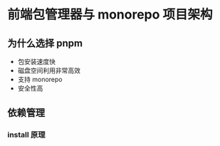# 前端包管理器与 monorepo 项目架构

## 为什么选择 pnpm

- 包安装速度快
- 磁盘空间利用非常高效
- 支持 monorepo
- 安全性高

## 依赖管理

### install 原理
